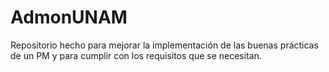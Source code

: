# AdmonUNAM
Repositorio hecho para mejorar la implementación de las buenas prácticas de un PM y para cumplir con los requisitos que se necesitan.
